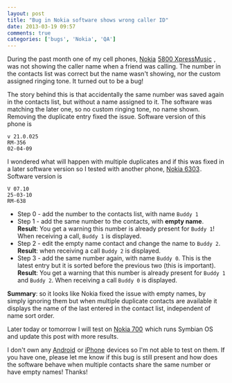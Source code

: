 ```yaml
---
layout: post
title: "Bug in Nokia software shows wrong caller ID"
date: 2013-03-19 09:57
comments: true
categories: ['bugs', 'Nokia', 'QA']
---
```


During the past month one of my cell phones,
<a target="_blank" href="http://www.amazon.com/s/?_encoding=UTF8&camp=1789&creative=390957&field-keywords=Nokia&linkCode=ur2&tag=atodorovorg-20&url=search-alias%3Daps">Nokia</a><img src="https://www.assoc-amazon.com/e/ir?t=atodorovorg-20&l=ur2&o=1" width="1" height="1" border="0" alt="" style="border:none !important; margin:0px !important;" />
<a href="http://www.amazon.com/gp/product/B001SEAOC6/ref=as_li_ss_tl?ie=UTF8&camp=1789&creative=390957&creativeASIN=B001SEAOC6&linkCode=as2&tag=atodorovorg-20">5800 XpressMusic</a><img src="http://www.assoc-amazon.com/e/ir?t=atodorovorg-20&l=as2&o=1&a=B001SEAOC6" width="1" height="1" border="0" alt="" style="border:none !important; margin:0px !important;" />
, was not showing the caller name when a friend was calling.
The number in the contacts list was correct but the name wasn't showing,
nor the custom assigned ringing tone. It turned out to be a bug!

The story behind this is that accidentally the same number was saved again
in the contacts list, but without a name assigned to it.
The software was matching the later one, so no custom ringing tone,
no name shown. Removing the duplicate entry fixed the issue. Software version of this
phone is

    v 21.0.025
    RM-356
    02-04-09

I wondered what will happen with multiple duplicates and if this was fixed in a later
software version so I tested with another phone,
<a href="http://www.amazon.com/gp/product/B002RXEI6U/ref=as_li_ss_tl?ie=UTF8&camp=1789&creative=390957&creativeASIN=B002RXEI6U&linkCode=as2&tag=atodorovorg-20">Nokia 6303</a><img src="http://www.assoc-amazon.com/e/ir?t=atodorovorg-20&l=as2&o=1&a=B002RXEI6U" width="1" height="1" border="0" alt="" style="border:none !important; margin:0px !important;" />.
Software version is

    V 07.10
    25-03-10
    RM-638


* Step 0 - add the number to the contacts list, with name `Buddy 1`
* Step 1 - add the same number to the contacts, with **empty name**.
**Result**: You get a warning this number is already present for `Buddy 1`!
When receiving a call, `Buddy 1` is displayed.
* Step 2 - edit the empty name contact and change the name to `Buddy 2`.
**Result**: when receiving a call `Buddy 2` is displayed.
* Step 3 - add the same number again, with name `Buddy 0`. This is the latest entry
but it is sorted before the previous two (this is important).
**Result**: You get a warning that this number is already present for `Buddy 1` and `Buddy 2`.
When receiving a call `Buddy 0` is displayed.


**Summary**: so it looks like Nokia fixed the issue with empty names, by simply ignoring them
but when multiple duplicate contacts are available it displays the name of the last entered in the
contact list, independent of name sort order.

Later today or tomorrow I will test on 
<a href="http://www.amazon.com/gp/product/B005MOW7S2/ref=as_li_ss_tl?ie=UTF8&camp=1789&creative=390957&creativeASIN=B005MOW7S2&linkCode=as2&tag=atodorovorg-20">Nokia 700</a><img src="http://www.assoc-amazon.com/e/ir?t=atodorovorg-20&l=as2&o=1&a=B005MOW7S2" width="1" height="1" border="0" alt="" style="border:none !important; margin:0px !important;" />
which runs Symbian OS and update this post with more results.


I don't own any
<a target="_blank" href="http://www.amazon.com/s/?_encoding=UTF8&camp=1789&creative=390957&field-keywords=Android&linkCode=ur2&tag=atodorovorg-20&url=search-alias%3Delectronics">Android</a><img src="https://www.assoc-amazon.com/e/ir?t=atodorovorg-20&l=ur2&o=1" width="1" height="1" border="0" alt="" style="border:none !important; margin:0px !important;" />
or
<a target="_blank" href="http://www.amazon.com/s/?_encoding=UTF8&camp=1789&creative=390957&field-keywords=iPhone&linkCode=ur2&rh=n%3A172282%2Ck%3AiPhone&tag=atodorovorg-20&url=search-alias%3Delectronics">iPhone</a><img src="https://www.assoc-amazon.com/e/ir?t=atodorovorg-20&l=ur2&o=1" width="1" height="1" border="0" alt="" style="border:none !important; margin:0px !important;" />
devices so I'm not able to test on them. If you have one, please let me know if this bug is still present
and how does the software behave when multiple contacts share the same number or have empty names! Thanks!
